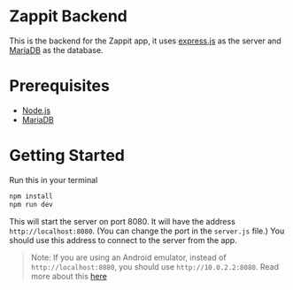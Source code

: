 # Zappit Backend
This is the backend for the Zappit app, it uses [express.js](https://expressjs.com/) as the server
and [MariaDB](https://mariadb.org/) as the database.

# Prerequisites
- [Node.js](https://nodejs.org/)
- [MariaDB](https://mariadb.org/)

# Getting Started
Run this in your terminal
```sh
npm install
npm run dev
```
This will start the server on port 8080. It will have the address `http://localhost:8080`. (You can change the port in the `server.js` file.)
You should use this address to connect to the server from the app.

> Note: If you are using an Android emulator, instead of `http://localhost:8080`, you should use `http://10.0.2.2:8080`. Read more about this [here](https://developer.android.com/studio/run/emulator-networking#networkaddresses)